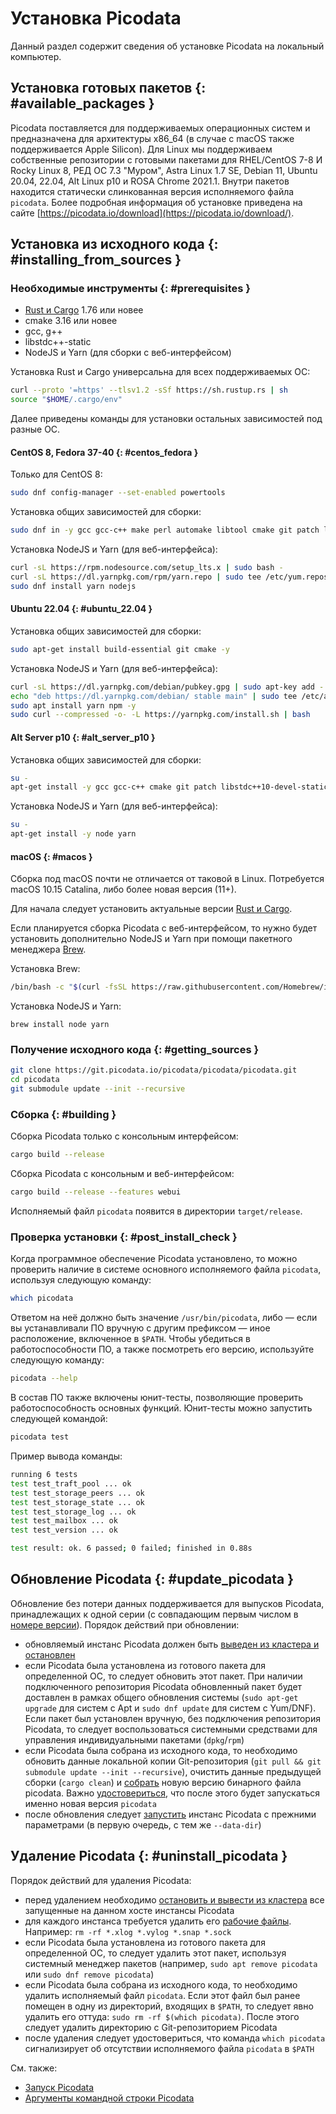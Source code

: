 # Установка Picodata

Данный раздел содержит сведения об установке Picodata на локальный
компьютер.

## Установка готовых пакетов {: #available_packages }

Picodata поставляется для поддерживаемых операционных систем и
предназначена для архитектуры x86_64 (в случае с macOS также
поддерживается Apple Silicon). Для Linux мы поддерживаем собственные
репозитории с готовыми пакетами для RHEL/CentOS 7-8 И Rocky Linux 8, РЕД
ОС 7.3 "Муром", Astra Linux 1.7 SE, Debian 11, Ubuntu 20.04, 22.04, Alt
Linux p10 и ROSA Chrome 2021.1. Внутри пакетов находится статически
слинкованная версия исполняемого файла `picodata`. Более подробная
информация об установке приведена на сайте
[https://picodata.io/download](https://picodata.io/download/).

## Установка из исходного кода {: #installing_from_sources }

### Необходимые инструменты {: #prerequisites }

<!--
IMPORTANT
Указанная здесь версия rust должна быть согласована с Cargo.toml, см:
https://git.picodata.io/picodata/picodata/picodata/-/blob/master/Cargo.toml#L6
-->

- [Rust и Cargo](http://www.rustup.rs) 1.76 или новее
- cmake 3.16 или новее
- gcc, g++
- libstdc++-static
- NodeJS и Yarn (для сборки с веб-интерфейсом)

Установка Rust и Cargo универсальна для всех поддерживаемых ОС:

```bash
curl --proto '=https' --tlsv1.2 -sSf https://sh.rustup.rs | sh
source "$HOME/.cargo/env"
```

Далее приведены команды для установки остальных зависимостей под разные ОС.

#### CentOS 8, Fedora 37-40 {: #centos_fedora }

Только для CentOS 8:

```bash
sudo dnf config-manager --set-enabled powertools
```

Установка общих зависимостей для сборки:

```bash
sudo dnf in -y gcc gcc-c++ make perl automake libtool cmake git patch libstdc++-static
```

Установка NodeJS и Yarn (для веб-интерфейса):

```bash
curl -sL https://rpm.nodesource.com/setup_lts.x | sudo bash -
curl -sL https://dl.yarnpkg.com/rpm/yarn.repo | sudo tee /etc/yum.repos.d/yarn.repo
sudo dnf install yarn nodejs
```

#### Ubuntu 22.04 {: #ubuntu_22.04 }

Установка общих зависимостей для сборки:

```bash
sudo apt-get install build-essential git cmake -y
```

Установка NodeJS и Yarn (для веб-интерфейса):

```bash
curl -sL https://dl.yarnpkg.com/debian/pubkey.gpg | sudo apt-key add -
echo "deb https://dl.yarnpkg.com/debian/ stable main" | sudo tee /etc/apt/sources.list.d/yarn.list
sudo apt install yarn npm -y
sudo curl --compressed -o- -L https://yarnpkg.com/install.sh | bash
```

#### Alt Server p10 {: #alt_server_p10 }

Установка общих зависимостей для сборки:

```bash
su -
apt-get install -y gcc gcc-c++ cmake git patch libstdc++10-devel-static libgomp10-devel-static
```


Установка NodeJS и Yarn (для веб-интерфейса):

```bash
su -
apt-get install -y node yarn
```
<!--
```bash
cargo build --features dynamic_build
```

Зависимости:

- libcurl
- libgomp
- libldap
- libsasl
- libyaml
- libzstd
- ncurses
- openssl
- readline
-->

#### macOS {: #macos }

Сборка под macOS почти не отличается от таковой в Linux. Потребуется
macOS 10.15 Catalina, либо более новая версия (11+).

Для начала следует установить актуальные версии [Rust и
Cargo](https://rustup.rs).

Если планируется сборка Picodata c веб-интерфейсом, то нужно будет
установить дополнительно NodeJS и Yarn при помощи пакетного менеджера
[Brew](https://brew.sh).

Установка Brew:

```bash
/bin/bash -c "$(curl -fsSL https://raw.githubusercontent.com/Homebrew/install/HEAD/install.sh)"
```

Установка NodeJS и Yarn:

```
brew install node yarn
```

### Получение исходного кода {: #getting_sources }

```bash
git clone https://git.picodata.io/picodata/picodata/picodata.git
cd picodata
git submodule update --init --recursive
```

### Сборка {: #building }

Сборка Picodata только c консольным интерфейсом:

```bash
cargo build --release
```

Сборка Picodata c консольным и веб-интерфейсом:

```bash
cargo build --release --features webui
```

Исполняемый файл `picodata` появится в директории `target/release`.

### Проверка установки {: #post_install_check }

Когда программное обеспечение Picodata установлено, то можно проверить
наличие в системе основного исполняемого файла `picodata`, используя
следующую команду:

```bash
which picodata
```

Ответом на неё должно быть значение `/usr/bin/picodata`, либо — если вы
устанавливали ПО вручную с другим префиксом — иное расположение,
включенное в `$PATH`. Чтобы убедиться в работоспособности ПО, а также
посмотреть его версию, используйте следующую команду:

```bash
picodata --help
```

В состав ПО также включены юнит-тесты, позволяющие проверить
работоспособность основных функций. Юнит-тесты можно запустить следующей
командой:

```bash
picodata test
```

Пример вывода команды:

```bash
running 6 tests
test test_traft_pool ... ok
test test_storage_peers ... ok
test test_storage_state ... ok
test test_storage_log ... ok
test test_mailbox ... ok
test test_version ... ok

test result: ok. 6 passed; 0 failed; finished in 0.88s
```

## Обновление Picodata {: #update_picodata }

Обновление без потери данных поддерживается для выпусков Picodata,
принадлежащих к одной серии (с совпадающим первым числом в [номере
версии](../overview/versioning.md)). Порядок действий при обновлении:

- обновляемый инстанс Picоdata должен быть [выведен из кластера и
  остановлен](../tutorial/deploy.md#instance_expulsion)
- если Picodata была установлена из готового пакета для определенной ОС,
  то следует обновить этот пакет. При наличии подключенного репозитория
  Picodata обновленный пакет будет доставлен в рамках общего обновления
  системы (`sudo apt-get upgrade` для систем c Apt и `sudo dnf update`
  для систем с Yum/DNF). Если пакет был установлен вручную, без
  подключения репозитория Picodata, то следует воспользоваться
  системными средствами для управления индивидуальными пакетами
  (`dpkg`/`rpm`)
- если Picodata была собрана из исходного кода, то необходимо обновить
  данные локальной копии Git-репозитория (`git pull && git submodule
  update --init --recursive`), очистить данные предыдущей сборки (`cargo
  clean`) и [собрать](#building) новую версию бинарного файла picodata.
  Важно [удостовериться](#post_install_check), что после этого будет
  запускаться именно новая версия `picodata`
- после обновления следует [запустить](../tutorial/deploy.md) инстанс
  Picodata с прежними параметрами (в первую очередь, с тем же
  `--data-dir`)

## Удаление Picodata {: #uninstall_picodata }

Порядок действий для удаления Picodata:

- перед удалением необходимо [остановить и вывести из
  кластера](../tutorial/deploy.md#instance_expulsion) все запущенные на
  данном хосте инстансы Picоdata
- для каждого инстанса требуется удалить его [рабочие
  файлы](../architecture/instance_runtime_files.md). Например: `rm -rf
  *.xlog *.vylog *.snap *.sock`
- если Picodata была установлена из готового пакета для определенной ОС,
  то следует удалить этот пакет, используя системный менеджер пакетов
  (например, `sudo apt remove picodata` или `sudo dnf remove picodata`)
- если Picodata была собрана из исходного кода, то необходимо удалить
  исполняемый файл `picodata`. Если этот файл был ранее помещен в одну
  из директорий, входящих в `$PATH`, то следует явно удалить его оттуда:
  `sudo rm -rf $(which picodata)`. После этого следует удалить
  директорию с Git-репозиторием Picodata
- после удаления следует удостовериться, что команда `which picodata`
  сигнализирует об отсутствии исполняемого файла `picodata` в `$PATH`

<!--
## Создание приложения
Для создания приложения нужно сначала придумать его имя. Например, пусть это будет `myapp`.

Запустим команду:
`picodata create-app --name myapp`

Будет соданая новая директория `myapp` с hello-world-приложением, тестами, и инструкцией по сборке и запуску в readme. Приложение — это динамическая библиотека, собранная из исходного кода на Rust.
Сборка выполняется через `cargo build`.
При запуске `cargo test`запускаются тесты.

Теперь можно менять код, собирать и тестировать.

## Структура приложения
По структуре директорий приложение похоже на типичный проект на Rust. Код находится в ./src/. Из этого кода при запуске `cargo build` собирается приложение.
В приложении обязательно должна быть специальным образом объявлена `main`-функция Picodata. Эта функция будет выполняться при запуске. Внутри этой функции при необходимости объявляются RPC handlers. В этой же функции обычно запускаются потоки (fibers) для фоновых задач.

## Развертывание и запуск приложения
Разместить приложение, динамическую библиотеку, собранную через `cargo build`, в папке на сервере, где вам удобнее, например, в `/usr/local/lib/picodata/myapp/`.

Запустить один инстанс приложения:

```
picodata run
 --app-path /usr/local/lib/picodata/myapp/
 --app myapp
 --data-dir /var/lib/picodata/myapp
 --cluster-id myapp
 --instance-id myapp1
```

Запустить остальные инстансы аналогичным образом, передавая каждому инстансу уникальные идентификаторы (`instance-id`). У несколько инстансов на одном хосте должны быть уникальные параметры `data-dir` и `listen`.
После запуска Picodata поднимет и настроит инстанс кластера, создаст на каждом инстансе глобальную Lua-таблицу `myapp`. В ней будут функции, которые можно вызывать по протоколу Tarantool, например, через `net.box call('myapp.hello_world’, {42})`.
Клиенты могут подключаться к любому инстансу и вызывать методы приложения через вызов CALL по протоколу Tarantool. Подробнее об интеграции клиентских приложений с Tarantool см. в описании [Tarantool Rust SDK](https://git.picodata.io/picodata/picodata/tarantool-module).

## Минимальный вариант кластера

Picodata может создать кластер, состоящий всего из одного экземпляра/инстанса. Обязательных параметров у него нет, что позволяет свести запуск к выполнению всего одной простой команды:

```
picodata run
```

Можно добавлять сколько угодно последующих инcтансов — все они будут подключаться к этому кластеру. Каждому инстансу следует задать отдельную рабочую директорию (параметр `--data-dir`), а также указать адрес и порт для приема соединений (параметр `--listen`) в формате `<HOST>:<PORT>`. Фактор репликации по умолчанию равен 1 — каждый инстанс образует отдельный репликасет. Если для `--listen` указать только порт, то будет использован IP-адрес по умолчанию (127.0.0.1):

```
picodata run --data-dir i1 --listen :3301
picodata run --data-dir i2 --listen :3302
picodata run --data-dir i3 --listen :3303
```

## Кластер на нескольких серверах

Выше был показан запуск Picodata на одном сервере, что удобно для тестирования и отладки, но не отражает сценариев полноценного использования кластера. Поэтому пора запустить Picodata на нескольких серверах. Предположим, что их два: `192.168.0.1` и `192.168.0.2`. Порядок запуска будет следующим:

На `192.168.0.1`:

```shell
picodata run --listen 192.168.0.1:3301
```

На `192.168.0.2`:

```shell
picodata run --listen 192.168.0.2:3301 --peer 192.168.0.1:3301
```

На что нужно обратить внимание:

Во-первых, для параметра `--listen` вместо стандартного значения `127.0.0.1` надо указать конкретный адрес. Формат адреса допускает упрощения — можно указать только хост `192.168.0.1` (порт по умолчанию `:3301`), или только порт, но для наглядности лучше использовать полный формат `<HOST>:<PORT>`.

Значение параметра `--listen` не хранится в кластерной конфигурации и может меняться при перезапуске инстанса.

Во-вторых, надо дать инстансам возможность обнаружить друг друга для того чтобы механизм [discovery](discovery.md) правильно собрал все найденные экземпляры Picodata в один кластер. Для этого в параметре `--peer` нужно указать адрес какого-либо соседнего инстанса. По умолчанию значение параметра `--peer` установлено в `127.0.0.1:3301`. Параметр `--peer` не влияет больше ни на что, кроме механизма обнаружения других инстансов.

Параметр `--advertise` используется для установки публичного IP-адреса и порта инстанса. Параметр сообщает, по какому адресу остальные инстансы должны обращаться к текущему. По умолчанию он равен `--listen`, поэтому в примере выше не упоминается. Но, например, в случае `--listen 0.0.0.0` его придется указать явно:

```shell
picodata run --listen 0.0.0.0:3301 --advertise 192.168.0.1:3301
```

Значение параметра `--advertise` анонсируется кластеру при запуске инстанса. Его можно поменять при перезапуске инстанса или в процессе его работы командой `picodata set-advertise`.
-->

См. также:

- [Запуск Picodata](run.md)
- [Аргументы командной строки Picodata](../reference/cli.md)
